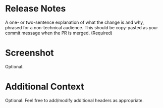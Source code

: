 # Release Notes

A one- or two-sentence explanation of what the change is and why, phrased for a non-technical audience. This should be copy-pasted as your commit message when the PR is merged. (Required)

# Screenshot

Optional.

# Additional Context

Optional. Feel free to add/modify additional headers as appropriate.
